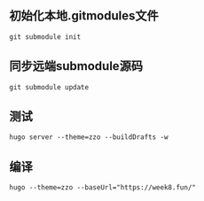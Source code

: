 ## 初始化本地.gitmodules文件
```
git submodule init  
```
## 同步远端submodule源码
```
git submodule update  
```
## 测试
```
hugo server --theme=zzo --buildDrafts -w
```
## 编译
```
hugo --theme=zzo --baseUrl="https://week8.fun/"
```